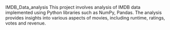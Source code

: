 IMDB_Data_analysis
This project involves analysis of IMDB data implemented using Python libraries such as 
NumPy, Pandas. The analysis provides insights into various aspects of movies, including 
runtime, ratings, votes and revenue.
